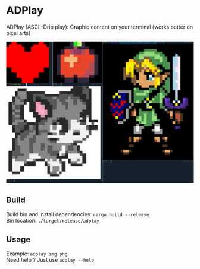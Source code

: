 # ADPlay
ADPlay (ASCII-Drip play): Graphic content on your terminal (works better on pixel arts)

<p align="center">
  <img src="./demo.png">
</p>

## Build
Build bin and install dependencies: `cargo build --release`  
Bin location: `./target/release/adplay`

## Usage
Example: `adplay img.png`  
Need help ? Just use `adplay --help`
